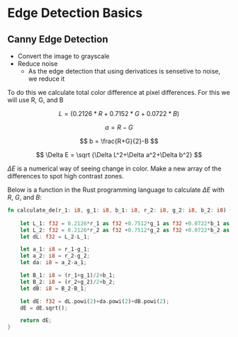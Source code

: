# Edge Detection Basics

## Canny Edge Detection

- Convert the image to grayscale
- Reduce noise  
  - As the edge detection that using derivatices is sensetive to noise, we reduce it


To do this we calculate total color difference at pixel differences. For this we will use R, G, and B

$$ L = (0.2126*R + 0.7152*G + 0.0722*B)$$

$$ a = R-G $$

$$ b = \frac{R+G}{2}-B $$

$$ \Delta E = \sqrt {\Delta L^2+\Delta a^2+\Delta b^2} $$

$\Delta E$ is a numerical way of seeing change in color. Make a new array of the differences to spot high contrast zones.

Below is a function in the Rust programming language to calculate $\Delta E$ with $R$, $G$, and $B$:

```rust
fn calculate_de(r_1: i8, g_1: i8, b_1: i8, r_2: i8, g_2: i8, b_2: i8) {
    
    let L_1: f32 = 0.2126*r_1 as f32 +0.7512*g_1 as f32 +0.0722*b_1 as f32;
    let L_2: f32 = 0.2126*r_2 as f32 +0.7512*g_2 as f32 +0.0722*b_2 as f32;
    let dL: f32 = L_2-L_1;

    let a_1: i8 = r_1-g_1;
    let a_2: i8 = r_2-g_2;
    let da: i8 = a_2-a_1;

    let B_1: i8 = (r_1+g_1)/2+b_1;
    let B_2: i8 = (r_2+g_2)/2+b_2;
    let dB: i8 = B_2-B_1;

    let dE: f32 = dL.powi(2)+da.powi(2)+dB.powi(2);
    dE = dE.sqrt();

    return dE;
}
```